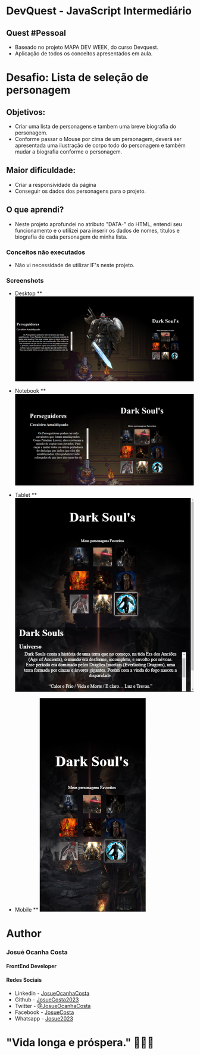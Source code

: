 # DevQuest - JavaScript Intermediário
## Quest #Pessoal
* Baseado no projeto MAPA DEV WEEK, do curso Devquest.
* Aplicação de todos os conceitos apresentados em aula.


# Desafio: Lista de seleção de personagem
## Objetivos:
* Criar uma lista de personagens e tambem uma breve biografia do personagem.
* Conforme passar o Mouse por cima de um personagem, deverá ser apresentada uma ilustração de corpo todo do personagem e também mudar a biografia conforme o personagem.

## Maior dificuldade:
* Criar a responsividade da página
* Conseguir os dados dos personagens para o projeto.

## O que aprendi?
* Neste projeto aprofundei no atributo "DATA-" do HTML, entendi seu funcionamento e o utilizei para inserir os dados de nomes, titulos e biografia de cada personagem de minha lista.

### Conceitos não executados
* Não vi necessidade de utilizar IF's neste projeto.

### Screenshots
* Desktop
** ![Visualização Desktop](./assets/designer/desktop.png)

* Notebook
** ![Visualização Notebook](./assets/designer/notbook.png)

* Tablet
** ![Visualização Tablet](./assets/designer/tablet.png)

* Mobile
** ![Visualização Mobile](./assets/designer/mobile.png)


# Author
### Josué Ocanha Costa
#### FrontEnd Developer
#### Redes Sociais

- Linkedin - [JosueOcanhaCosta](https://www.linkedin.com/in/josue-ocanha-costa/)
- Github - [JosueCosta2023](https://github.com/JosueCosta2023)
- Twitter - [@JosueOcanhaCosta](https://twitter.com/josue_ocanha)
- Facebook - [JosueCosta](https://www.facebook.com/JosueOcanhaCosta2023)
- Whatsapp - [Josue2023](https://wa.me/5565996408371?text=Ol%C3%A1%2C+encontrei+seu+whatsapp+no+Github.+Gostaria+de+falar+sobre+seus+projetos.)

# "Vida longa e próspera." 🖖🖖🖖
